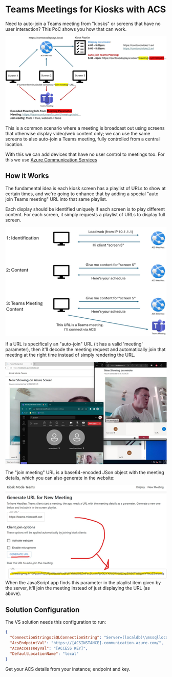 # Teams Meetings for Kiosks with ACS
Need to auto-join a Teams meeting from "kiosks" or screens that have no user interaction? This PoC shows you how that can work.

![System concept diagram](imgs/concept.jpg)

This is a common scenario where a meeting is broadcast out using screens that otherwise display video/web content only; we can use the same screens to also auto-join a Teams meeting, fully controlled from a central location.

With this we can add devices that have no user control to meetings too. For this we use [Azure Communication Services](https://azure.microsoft.com/en-us/products/communication-services/)

## How it Works
The fundamental idea is each kiosk screen has a playlist of URLs to show at certain times, and we're going to enhance that by adding a special "auto join Teams meeting" URL into that same playlist.

Each display should be identified uniquely if each screen is to play different content. For each screen, it simply requests a playlist of URLs to display full screen.

![Display content loading](imgs/contentloading.jpg)

If a URL is specifically an "auto-join" URL (it has a valid 'meeting' parameter), then it'll decode the meeting request and automatically join that meeting at the right time instead of simply rendering the URL. 

![Teams Meeting](imgs/meeting.jpg)

The "join meeting" URL is a base64-encoded JSon object with the meeting details, which you can also generate in the website:

![Generate Join Meeting URL](imgs/generateurl.jpg)
When the JavaScript app finds this parameter in the playlist item given by the server, it'll join the meeting instead of just displaying the URL (as above).

## Solution Configuration
The VS solution needs this configuration to run:

```json
{
  "ConnectionStrings:SQLConnectionString": "Server=(localdb)\\mssqllocaldb;Database=KioskTeamsDev;Trusted_Connection=True;MultipleActiveResultSets=true",
  "AcsEndpointVal": "https://[ACSINSTANCE].communication.azure.com/",
  "AcsAccessKeyVal": "[ACCESS KEY]",
  "DefaultLocationName": "local"
}

```
Get your ACS details from your instance; endpoint and key. 
